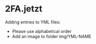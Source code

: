 # 2FA.jetzt
Adding entries to YML files:
- Please use alphabetical order
- Add an image to folder img/YML-NAME
